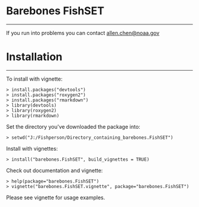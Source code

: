 Barebones FishSET
=========
---

If you run into problems you can contact allen.chen@noaa.gov

# Installation #
---

To install with vignette:

    > install.packages("devtools")
    > install.packages("roxygen2")
    > install.packages("rmarkdown")
	> library(devtools)
    > library(roxygen2)
    > library(rmarkdown)
	
Set the directory you've downloaded the package into:

    > setwd("J:/Fishperson/Directory_containing_barebones.FishSET")

Install with vignettes:

    > install("barebones.FishSET", build_vignettes = TRUE)
	
Check out documentation and vignette:

    > help(package="barebones.FishSET")
    > vignette("barebones.FishSET.vignette", package="barebones.FishSET")

Please see vignette for usage examples.
